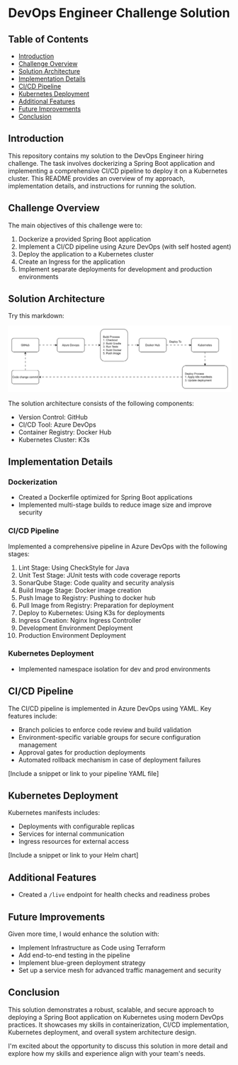 # DevOps Engineer Challenge Solution

## Table of Contents
- [Introduction](#introduction)
- [Challenge Overview](#challenge-overview)
- [Solution Architecture](#solution-architecture)
- [Implementation Details](#implementation-details)
- [CI/CD Pipeline](#cicd-pipeline)
- [Kubernetes Deployment](#kubernetes-deployment)
- [Additional Features](#additional-features)
- [Future Improvements](#future-improvements)
- [Conclusion](#conclusion)

## Introduction

This repository contains my solution to the DevOps Engineer hiring challenge. The task involves dockerizing a Spring Boot application and implementing a comprehensive CI/CD pipeline to deploy it on a Kubernetes cluster. This README provides an overview of my approach, implementation details, and instructions for running the solution.

## Challenge Overview

The main objectives of this challenge were to:
1. Dockerize a provided Spring Boot application
2. Implement a CI/CD pipeline using Azure DevOps (with self hosted agent)
3. Deploy the application to a Kubernetes cluster
4. Create an Ingress for the application
5. Implement separate deployments for development and production environments

## Solution Architecture


Try this markdown:

![alt text](./bm-task-cicd-drawio.drawio.svg)


The solution architecture consists of the following components:
- Version Control: GitHub
- CI/CD Tool: Azure DevOps
- Container Registry: Docker Hub 
- Kubernetes Cluster: K3s

## Implementation Details

### Dockerization
- Created a Dockerfile optimized for Spring Boot applications
- Implemented multi-stage builds to reduce image size and improve security

### CI/CD Pipeline
Implemented a comprehensive pipeline in Azure DevOps with the following stages:
1. Lint Stage: Using CheckStyle for Java
2. Unit Test Stage: JUnit tests with code coverage reports
3. SonarQube Stage: Code quality and security analysis
4. Build Image Stage: Docker image creation
5. Push Image to Registry: Pushing to docker hub
6. Pull Image from Registry: Preparation for deployment
7. Deploy to Kubernetes: Using K3s for deployments
8. Ingress Creation: Nginx Ingress Controller
9. Development Environment Deployment
10. Production Environment Deployment

### Kubernetes Deployment
- Implemented namespace isolation for dev and prod environments

## CI/CD Pipeline

The CI/CD pipeline is implemented in Azure DevOps using YAML. Key features include:
- Branch policies to enforce code review and build validation
- Environment-specific variable groups for secure configuration management
- Approval gates for production deployments
- Automated rollback mechanism in case of deployment failures

[Include a snippet or link to your pipeline YAML file]

## Kubernetes Deployment

Kubernetes manifests includes:
- Deployments with configurable replicas
- Services for internal communication
- Ingress resources for external access

[Include a snippet or link to your Helm chart]

## Additional Features

- Created a `/live` endpoint for health checks and readiness probes


## Future Improvements

Given more time, I would enhance the solution with:
- Implement Infrastructure as Code using Terraform
- Add end-to-end testing in the pipeline
- Implement blue-green deployment strategy
- Set up a service mesh for advanced traffic management and security

## Conclusion

This solution demonstrates a robust, scalable, and secure approach to deploying a Spring Boot application on Kubernetes using modern DevOps practices. It showcases my skills in containerization, CI/CD implementation, Kubernetes deployment, and overall system architecture design.

I'm excited about the opportunity to discuss this solution in more detail and explore how my skills and experience align with your team's needs.
